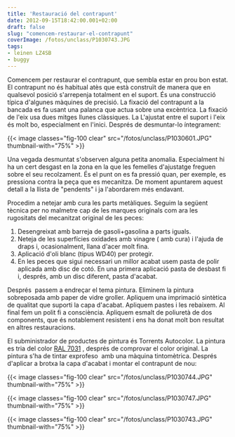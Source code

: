 ```yaml
---
title: 'Restauració del contrapunt'
date: 2012-09-15T18:42:00.001+02:00
draft: false
slug: "comencem-restaurar-el-contrapunt"
coverImage: /fotos/unclass/P1030743.JPG
tags: 
- leinen LZ4SB
- buggy
---
```



Comencem per restaurar el contrapunt, que sembla estar en prou bon estat. El contrapunt no és habitual atès que està construït de manera que en qualsevol posició s'arrepenja totalment en el suport. És una construcció típica d'algunes màquines de precisió. La fixació del contrapunt a la bancada es fa usant una palanca que actua sobre una excèntrica. La fixació de l'eix usa dues mitges llunes clàssiques. La L'ajustat entre el suport i l'eix és molt bo, especialment en l'inici. Després de desmuntar-lo íntegrament:  


{{< image classes="fig-100 clear"  src="/fotos/unclass/P1030601.JPG" thumbnail-with="75%" >}}

Una vegada desmuntat s'observen alguna petita anomalia. Especialment hi ha un cert desgast en la zona en la que les femelles d'ajustatge freguen sobre el seu recolzament. És el punt on es fa pressió quan, per exemple, es pressiona contra la peça que es mecanitza. De moment apuntarem aquest detall a la llista de "pendents" i ja l'abordarem més endavant.  
  
Procedim a netejar amb cura les parts metàliques. Seguim la següent tècnica per no malmetre cap de les marques originals com ara les rugositats del mecanitzat original de les peces:  


1.  Desengreixat amb barreja de gasoli+gasolina a parts iguals.
2.  Neteja de les superfícies oxidades amb vinagre ( amb cura) i l'ajuda de draps i, ocasionalment, llana d'acer molt fina.
3.  Aplicació d'oli blanc (tipus WD40) per protegir.
4.  En les peces que sigui necessari un millor acabat usem pasta de polir aplicada amb disc de cotó. En una primera aplicació pasta de desbast fi i, després, amb un disc diferent, pasta d'acabat.


Després  passem a endreçar el tema pintura. Eliminem la pintura sobreposada amb paper de vidre groller. Apliquem una imprimació sintètica de qualitat que suporti la capa d'acabat. Apliquem pastes i les rebaixem. Al final fem un polit fi a consciència. Apliquem esmalt de poliuretà de dos components, que és notablement resistent i ens ha donat molt bon resultat en altres restauracions.  
  
El subministrador de productes de pintura és Torrents Autocolor. La pintura es tria del color [RAL 7031](http://ralcolor.net/ral-7031-blue-grey.php) , després de comprovar el color original. La pintura s'ha de tintar exprofeso  amb una màquina tintomètrica. Després d'aplicar a brotxa la capa d'acabat i montar el contrapunt de nou:  


{{< image classes="fig-100 clear"  src="/fotos/unclass/P1030744.JPG" thumbnail-with="75%" >}}

{{< image classes="fig-100 clear"  src="/fotos/unclass/P1030747.JPG" thumbnail-with="75%" >}}

{{< image classes="fig-100 clear"  src="/fotos/unclass/P1030743.JPG" thumbnail-with="75%" >}}